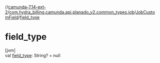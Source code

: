 //[camunda-7.14-ext-2](../../../index.md)/[com.hydra_billing.camunda.api.planado_v2.common_types.job](../index.md)/[JobCustomField](index.md)/[field_type](field_type.md)

# field_type

[jvm]\
val [field_type](field_type.md): String? = null
